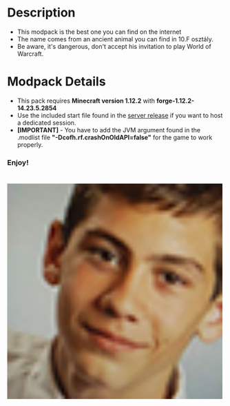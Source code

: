 # Description 

* This modpack is the best one you can find on the internet
* The name comes from an ancient animal you can find in 10.F osztály.
* Be aware, it's dangerous, don't accept his invitation to play World of Warcraft.

# Modpack Details
* This pack requires **Minecraft version 1.12.2** with **forge-1.12.2-14.23.5.2854**
* Use the included start file found in the [server release](https://github.com/bence056/BoriszCraft_1.12.2_SERVER) if you want to host a dedicated session.
* **\[IMPORTANT\]** - You have to add the JVM argument found in the .modlist file **"-Dcofh.rf.crashOnOldAPI=false"** for the game to work properly.

### Enjoy!
# 
<img width="500" height="500" src="./etc/server-icon.png" align=left>